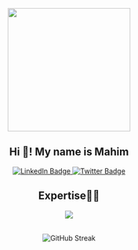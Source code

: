 <div align="center">
  <img src="https://giffiles.alphacoders.com/163/163818.gif" width="250"/>
</div>
<div align="center"><h2>Hi 👋! My name is Mahim</h2></div>
<!-- <div align="center">A passionate programmer and tech enthusiast.</div> -->
<div id="badges" align="center">
  <a href="https://www.linkedin.com/in/mahim-tiwari/">
    <img src="https://img.shields.io/badge/LinkedIn-blue?style=for-the-badge&logo=linkedin&logoColor=white" alt="LinkedIn Badge"/>
  </a>
  <a href="your-twitter-URL">
    <img src="https://img.shields.io/badge/Twitter-blue?style=for-the-badge&logo=twitter&logoColor=white" alt="Twitter Badge"/>
  </a>
</div>
<div align="center"><h2>Expertise👨‍💻</h2></div>
<p align="center">
  <a href="https://skillicons.dev">
    <img src="https://skillicons.dev/icons?i=html,css,python,django,java,javascry,vscode,pycharm,tensorflow&perline=3" />
  </a>
</p>
<br>
<div align="center">
<img src="https://github-readme-streak-stats.herokuapp.com?user=mahimtiwari&theme=java-dark&border_radius=30&card_width=509" alt="GitHub Streak" />
</div>
